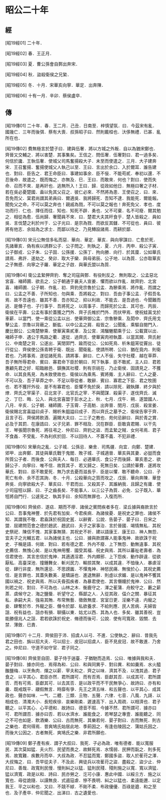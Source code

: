 # 昭公二十年

## 經 <a name="10Zhao19Jing"></a>

<a name="10Zhao19Jing01">[昭19經01]</a> 二十年．

<a name="10Zhao19Jing02">[昭19經02]</a> 春．王正月．

<a name="10Zhao19Jing03">[昭19經03]</a> 夏．曹公孫會自鄸出奔宋．

<a name="10Zhao19Jing04">[昭19經04]</a> 秋．盜殺衛侯之兄縶．

<a name="10Zhao19Jing05">[昭19經05]</a> 冬．十月．宋華亥向寧．華定．出奔陳．

<a name="10Zhao19Jing06">[昭19經06]</a> 十有一月．辛卯．蔡侯盧卒．

## 傳 <a name="10Zhao19Zhuan"></a>

<a name="10Zhao19Zhuan01">[昭19傳01]</a> 二十年．春．王二月．己丑．日南至．梓慎望氛．曰．今茲宋有亂．國幾亡．三年而後弭．蔡有大喪．叔孫昭子曰．然則戴桓也．汏侈無禮．已甚．亂所在也．

<a name="10Zhao19Zhuan02">[昭19傳02]</a> 費無極言於楚子曰．建與伍奢．將以方城之外叛．自以為猶宋鄭也．齊晉又交輔之．將以害楚．其事集矣。王信之．問伍奢．伍奢對曰．君一過多矣．何信於讒．王執伍奢．使城父司馬奮揚殺大子．未至而使遣之．三月．大子建奔宋．王召奮揚．奮揚使城父人執己以至．王曰．言出於余口．入於爾耳．誰告建也．對曰．臣告之．君王命臣曰．事建如事余．臣不佞．不能苟貳．奉初以還．不忍後命．故遣之．既而悔之．亦無及．巳．王曰．而敢來．何也？對曰．使而失命．召而不來．是再奸也．逃無所入！王曰．歸．從政如他日．無極曰奢之子材．若在吳必憂楚國．盍以免其父召之．彼仁必來．不然將為患．王使召之．曰．來．吾免而父．棠君尚謂其弟員曰．爾適吳．我將歸死．吾知不逮．我能死．爾能報。聞免父之命，不可以莫之奔也！親戚為戮，不可以莫之報也！奔死免父．孝也．度功而行．仁也．擇任而往．知也．知死不辟．勇也．父不可棄．名不可廢．爾其勉之．相從為愈．伍尚歸．奢聞員不來．曰．楚君大夫其旰食乎．楚人皆殺之．員如吳．言伐楚之利於州于．公子光曰．是宗為戮．而欲反其讎．不可從也．員曰．彼將有他志．余姑為之求士．而鄙以待之．乃見鱄設諸焉．而耕於鄙．

<a name="10Zhao19Zhuan03">[昭19傳03]</a> 宋元公無信多私而惡．華向．華定．華亥．與向寧謀曰．亡愈於死．先諸華亥．偽有疾以誘群公子．公子問之．則執之．夏．六月．丙申．殺公子寅．公子御戎．公子朱．公子固．公孫援．公孫丁．拘向勝．向行．於其廩．公如華氏請焉．弗許．遂劫之．癸卯．取大子欒．與母弟辰、公子地．以為質．公亦取華亥之子無慼．向寧之子羅．華定之子啟．與華氏盟以為質．

<a name="10Zhao19Zhuan04">[昭19傳04]</a> 衛公孟縶狎齊豹．奪之司寇與鄄．有役則反之．無則取之．公孟惡北宮喜．褚師圃．欲去之．公子朝通于襄夫人宣姜．懼而欲以作亂．故齊豹．北宮喜．褚師圃．公子朝．作亂．初．齊豹見宗魯於公孟．為驂乘焉．將作亂．而謂之曰．公孟之不善．子所知也．勿與乘．吾將殺之．對曰．吾由子事公孟．子假吾名焉．故不吾遠也．雖其不善．吾亦知之．抑以利故．不能去．是吾過也．今聞難而逃．是僭子也．子行事乎．吾將死之．以周事子．而歸死於公孟．其可也．丙辰．衛侯在平壽．公孟有事於蓋獲之門外．齊子氏帷於門外．而伏甲焉．使祝蛙寘戈於車薪．以當門．使一乘從公孟以出．使華齊御公孟．宗魯驂乘．及閎中．齊氏用戈擊公孟．宗魯以背蔽之．斷肱．以中公孟之肩．殺皆之．公聞亂．乘驅自閱門入．慶比御公．公南楚驂乘．使華寅乘貳車．及公宮．鴻騮魋駟乘于公．公載寶以出．褚師子申．遇公于馬路之衢．遂從．過齊氏．使華寅肉袒執蓋．以當其闕．齊氏射公．中南楚之背．公遂出．寅閉郭門．踰而從公．公如死鳥．析朱鉏宵從竇出．徒行從公．齊侯使公孫青聘于衛．既出．聞衛亂．使請所聘．公曰．猶在竟内．則衛君也．乃將事焉．遂從諸死鳥．請將事．辭曰．亡人不佞．失守社稷．越在草莽．吾子無所辱君命．賓曰．寡君命下臣於朝曰．阿下執事．臣不敢貳．主人曰．君若惠顧先君之好．昭臨敝邑．鎮撫其社稷．則有宗祧在．乃止衛侯．固請見之．不獲命．以其良馬見．為未致使故也．衛侯以為乘馬．賓將掫．主人辭曰．亡人之憂．不可以及．吾子草莽之中．不足以辱從者．敢辭．賓曰．寡君之下臣．君之牧圉也．若不獲扞外役．是不有寡君也．臣懼不免於戾．請以除死．親執鐸．終夕與於燎．齊氏之宰渠子．召北宮子．北官氏之宰．不與聞謀．殺渠子．遂伐齊氏．滅之．丁巳．晦．公入．與北宮喜盟于彭水之上．秋．七月．戊午．朔．遂盟國人．八月．辛亥．公子朝．褚師圃．子玉霄．子高魴．出奔晉．閏月．戊辰．殺宣姜．衛侯賜北宮喜謚曰貞子．賜析朱鉏謚曰成子．而以齊氏之墓予之．衛侯告寧于齊．且言子石．齊侯將飲酒．遍賜大夫曰．二三子之教也．苑何忌辭曰．與於青之賞．必及于其罰．在康誥曰．父子兄弟．罪不相及．況在群臣．臣敢貪君賜．以干先王．琴張聞宗魯死．將往弔之．仲尼曰．齊豹之盜．而孟縶之賊．女何弔焉．君子不食姦．不受亂．不為利疚於回．不以回待人．不蓋不義．不犯非禮．

<a name="10Zhao19Zhuan05">[昭19傳05]</a> 宋華向之亂．公子城．公孫忌．樂舍．司馬疆．向宜．向鄭．楚建．郳甲．出奔鄭．其徒與華氏戰于鬼閻．敗子城．子城適晉．華亥與其妻．必盥而食所質公子者．而後食．公與夫人．每日．必適華氏．食公子而後歸．華亥患之．欲歸公子．向寧曰．唯不信．故質其子．若又歸之．死無日矣．公請於華費．遂將攻華氏．對曰．臣不敢愛死．無乃求去憂而滋長乎．臣是以懼．敢不聽命．公曰．子死亡有命．余不忍其詢．冬．十月．公殺華向之質而攻之．戊辰．華向奔陳．華登奔吳．向寧欲殺大子．華亥曰．干君而出．又殺其子．其誰納我．且歸之有庸．使少司寇牼以歸．曰．子之齒長矣．不能事人．以三公子為質．必免．公子既入．華牼將自門行．公遽見之．執其手曰．余知而無罪也．入復而所．

<a name="10Zhao19Zhuan06">[昭19傳06]</a> 齊侯疥．遂痁．期而不瘳．諸侯之賓問疾者多在．梁丘據與裔款言於公曰．吾事鬼神豐．於先君有加矣．今君疾病．為諸侯憂．是祝史之罪也．諸侯不知．其謂我不敬．君盍誅於祝固史嚚．以辭賓．公說．告晏子．晏子曰．日宋之盟．屈建問范會之德於趙武．趙武曰．夫子之家事治．言於晉國．竭情無私．其祝史祭祀．陳信不愧．其家事無猜．其祝史不祈．建以語康王．康王曰．神人無怨．宜夫子之光輔五君．以為諸侯主也．公曰．據與款謂寡人能事鬼神．故欲誅于祝史．子稱是語．何故．對曰．若有德之君．外内不廢．上下無怨．動無違事．其祝史薦信．無愧心矣．是以鬼神用饗．國受其福．祝史與焉．其所以蕃祉老壽者．為信君使也．其言忠信於鬼神．其適遇淫君．外内頗邪．上下怨疾．動作辟違．從欲厭私．高臺深池．撞鍾舞女．斬刈民力．輸掠其聚．以成其違．不恤後人．暴虐淫從．肆行非度．無所還忌．不思謗讟．不憚鬼神．神怒民痛．無悛於心．其祝史薦信．是言罪也．其蓋失數美．是矯誣也．進退無辭．則虛以求媚．是以鬼神不饗其國以禍之．祝史與焉．所以夭昏孤疾者．為暴君使也．其言僭嫚於鬼神．公曰．然則若之何．對曰．不可為也．山林之木．衡鹿守之．澤之萑蒲．舟鮫守之．藪之薪蒸．虞候守之．海之鹽蜃．祈望守之．縣鄙之人．入從其政．偪介之關．暴征其私．承嗣大夫．強易其賄．布常無藝．徵斂無度．宮室日更．淫樂不違．内寵之妾．肆奪於市．外寵之臣．僭令於鄙．私欲養求．不給則應．民人苦病．夫婦皆詛．祝有益也．詛亦有損．聊攝以東．姑尤以西．其為人也．多矣．雖其善祝．豈能勝億兆人之詛．君若欲誅於祝史．脩德而後可．公說．使有司寬政．毀關．去禁．薄斂．已責．

<a name="10Zhao19Zhuan07">[昭19傳07]</a> 十二月．齊侯田于沛．招虞人以弓．不進．公使執之．辭曰．昔我先君之田也．旃以招大夫．弓以招士．皮冠以招虞人．臣不見皮冠．故不敢進．乃舍之。仲尼曰．守道不如守官．君子同之．

<a name="10Zhao19Zhuan08">[昭19傳08]</a> 齊侯至自田．晏子侍于遄臺．子猶馳而造焉．公曰．唯據與我和夫．晏子對曰．據亦同也．焉得為和．公曰．和與同異乎．對曰異．和如羹焉．水火醯醢鹽梅．以烹魚肉．燀之以薪．宰夫和之．齊之以味．濟其不及．以洩其過．君子食之．以平其心．君臣亦然．君所謂可．而有否焉．臣獻其否．以成其可．君所謂否．而有可焉．臣獻其可．以去其否．是以政平而不干民無爭心．故詩曰．亦有和羹．既戒既平．鬷假無言．時靡有爭．先王之濟五味．和五聲也．以平其心．成其政也．聲亦如味．一气．二體．三類．亖物．五聲．六律．七音．八風．九謌．以相成也．清濁大小．長短疾徐．哀樂剛柔．遲速高下．出入周疏．以相濟也．君子聽之．以平其心．心平德和．故詩曰．德音不瑕．今據不然．君所謂可．據亦曰可．君所謂否．據亦曰否．若以水濟水．誰能食之．若琴瑟之專壹．誰能聽之．同之不可也如是．飲酒樂．公曰．古而無死．其樂若何．晏子對曰．古而無死．則古之樂也．君何得焉．昔爽鳩氏始居此地．季萴因之．有逢伯陵因之．蒲姑氏因之．而後大公因之．古者無死．爽鳩氏之樂．非君所願也．

<a name="10Zhao19Zhuan09">[昭19傳09]</a> 鄭子產有疾．謂子大叔曰．我死．子必為政．唯有德者．能以寬服民．其次莫如猛．夫火烈．民望而畏之．故鮮死焉．水懦弱．民狎而翫之．則多死焉．故寬難．疾數月而卒．大叔為政．不忍猛而寬．鄭國多盜．取人於萑苻之澤．大叔悔之．曰．吾早從夫子．不及此．興徒兵以攻萑苻之盜．盡殺之．盜少止．仲尼曰．善哉．政寬則民慢．慢則糾之以猛．猛則民殘．殘則施之以寬．寬以濟猛．猛以濟寬．政是以和．詩曰．民亦勞之．汔可小康．惠此中國．以綏亖方．施之以寬也．毋從詭隨．以謹無良．式遏寇虐．慘不畏明．糾之以猛也．柔遠能邇．以定我王．平之以和也．又曰．不競不絿．不剛不柔．布政優優．百祿是遒．和之至也．及子產卒．仲尼聞之．出涕曰．古之遺愛也．

